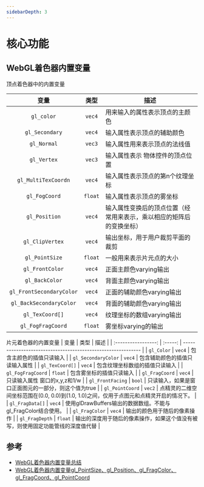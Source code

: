 ```yaml
---
sidebarDepth: 3
---
```


# 核心功能


## WebGL着色器内置变量

顶点着色器中的内置变量


|           变量           |  类型   | 描述                                                         |
| :----------------------: | :-----: | ------------------------------------------------------------ |
|        `gl_color`        | `vec4`  | 用来输入的属性表示顶点的主颜色                               |
|      `gl_Secondary`      | `vec4`  | 输入属性表示顶点的辅助颜色                                   |
|       `gl_Normal`        | `vec3`  | 输入属性用来表示顶点的法线值                                 |
|       `gl_Vertex`        | `vec3`  | 输入属性表示 物体控件的顶点位置                              |
|   `gl_MultiTexCoordn`    | `vec4`  | 输入属性表示顶点的第n个纹理坐标                              |
|      `gl_FogCoord`       | `float` | 输入属性表示顶点的雾坐标                                     |
|      `gl_Position`       | `vec4`  | 输入属性变换后的顶点位置（经常用来表示，乘以相应的矩阵后的变换坐标） |
|     `gl_ClipVertex`      | `vec4`  | 输出坐标，用于用户裁剪平面的裁剪                             |
|      `gl_PointSize`      | `float` | 一般用来表示片元点的大小                                     |
|     `gl_FrontColor`      | `vec4`  | 正面主颜色varying输出                                        |
|      `gl_BackColor`      | `vec4`  | 背面主颜色varying输出                                        |
| `gl_FrontSecondaryColor` | `vec4`  | 正面的辅助颜色varying输出                                    |
| `gl_BackSecondaryColor`  | `vec4`  | 背面的辅助颜色varying输出                                    |
|     `gl_TexCoord[]`      | `vec4`  | 纹理坐标的数组varying输出                                    |
|    `gl_FogFragCoord`     | `float` | 雾坐标varying的输出                                          |

片元着色器的内置变量
|        变量         |  类型   | 描述                                                         |
| :-----------------: | :-----: | ------------------------------------------------------------ |
|     `gl_Color`      | `vec4`  | 包含主颜色的插值只读输入                                     |
| `gl_SecondaryColor` | `vec4`  | 包含辅助颜色的插值只读输入属性                               |
|   `gl_TexCoord[]`   | `vec4`  | 包含纹理坐标数组的插值只读输入                               |
|  `gl_FogFragCoord`  | `float` | 包含雾坐标的插值只读输入                                     |
|   `gl_FragCoord`    | `vec4`  | 只读输入属性 窗口的x,y,z和1/w                                |
|  `gl_FrontFacing`   | `bool`  | 只读输入，如果是窗口正面图元的一部分，则这个值为true         |
|   `gl_PointCoord`   | `vec2`  | 点精灵的二维空间坐标范围在(0.0, 0.0)到(1.0, 1.0)之间，仅用于点图元和点精灵开启的情况下。 |
|   `gl_FragData[]`   | `vec4`  | 使用glDrawBuffers输出的数据数组。不能与gl_FragColor结合使用。 |
|   `gl_FragColor`    | `vec4`  | 输出的颜色用于随后的像素操作                                 |
|   `gl_FragDepth`    | `float` | 输出的深度用于随后的像素操作，如果这个值没有被写，则使用固定功能管线的深度值代替 |

## 参考
- [WebGL着色器内置变量总结](https://blog.csdn.net/qq_34862021/article/details/98076495)
- [WebGL着色器内置变量gl_PointSize、gl_Position、gl_FragColor、gl_FragCoord、gl_PointCoord](https://blog.csdn.net/u014291990/article/details/103112914)
